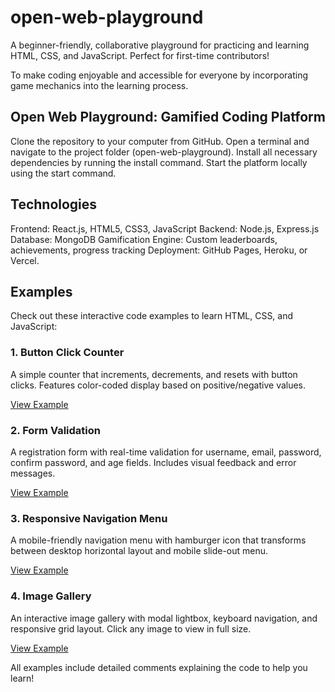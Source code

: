 # open-web-playground
A beginner-friendly, collaborative playground for practicing and learning HTML, CSS, and JavaScript. Perfect for first-time contributors!

To make coding enjoyable and accessible for everyone by incorporating game mechanics into the learning process.

## Open Web Playground: Gamified Coding Platform

Clone the repository to your computer from GitHub.
Open a terminal and navigate to the project folder (open-web-playground).
Install all necessary dependencies by running the install command.
Start the platform locally using the start command.

## Technologies

Frontend: React.js, HTML5, CSS3, JavaScript
Backend: Node.js, Express.js
Database: MongoDB
Gamification Engine: Custom leaderboards, achievements, progress tracking
Deployment: GitHub Pages, Heroku, or Vercel.

## Examples

Check out these interactive code examples to learn HTML, CSS, and JavaScript:

### 1. Button Click Counter
A simple counter that increments, decrements, and resets with button clicks. Features color-coded display based on positive/negative values.

[View Example](./examples/01-button-counter/index.html)

### 2. Form Validation
A registration form with real-time validation for username, email, password, confirm password, and age fields. Includes visual feedback and error messages.

[View Example](./examples/02-form-validation/index.html)

### 3. Responsive Navigation Menu
A mobile-friendly navigation menu with hamburger icon that transforms between desktop horizontal layout and mobile slide-out menu.

[View Example](./examples/03-responsive-nav/index.html)

### 4. Image Gallery
An interactive image gallery with modal lightbox, keyboard navigation, and responsive grid layout. Click any image to view in full size.

[View Example](./examples/04-image-gallery/index.html)

All examples include detailed comments explaining the code to help you learn!

